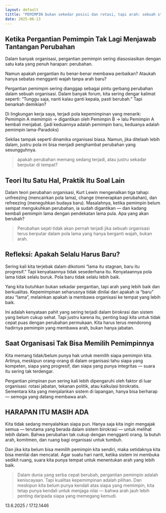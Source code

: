 ```yaml
---
layout: default
tittle: "PEMIMPIN bukan sekedar posisi dan rotasi, tapi arah: sebuah studi reflektif."
date: 2025-06-13
---
```


## Ketika Pergantian Pemimpin Tak Lagi Menjawab Tantangan Perubahan

Dalam banyak organisasi, pergantian pemimpin sering diasosiasikan dengan satu kata yang penuh harapan: perubahan.

Namun apakah pergantian itu benar-benar membawa perbaikan? Ataukah hanya sebatas mengganti wajah tanpa arah baru?

Pergantian pemimpin sering dianggap sebagai pintu gerbang perubahan dalam sebuah organisasi. Dalam banyak forum, kita sering dengar kalimat seperti: “Tunggu saja, nanti kalau ganti kepala, pasti berubah.” Tapi benarkah demikian?

Di lingkungan kerja saya, terjadi pola kepemimpinan yang menarik: Pemimpin A memimpin → digantikan oleh Pemimpin B → lalu Pemimpin A kembali menjabat. (jadi keduannya adalah pemimpin baru, keduanya adalah pemimpin lama-Paradoks)

Sekilas tampak seperti dinamika organisasi biasa. Namun, jika ditelaah lebih dalam, justru pola ini bisa menjadi penghambat perubahan yang sesungguhnya.
>apakah perubahan memang sedang terjadi, atau justru sekadar berputar di tempat?

## Teori Itu Satu Hal, Praktik Itu Soal Lain
Dalam teori perubahan organisasi, Kurt Lewin mengenalkan tiga tahap: unfreezing (mencairkan pola lama), change (menerapkan perubahan), dan refreezing (meneguhkan budaya baru). Masalahnya, ketika pemimpin belum sempat mengukuhkan perubahan, ia sudah digantikan — dan kadang kembali pemimpin lama dengan pendekatan lama pula. Apa yang akan berubah?
>Perubahan sejati tidak akan pernah terjadi jika sebuah organisasi terus berputar dalam pola lama yang hanya berganti wajah, bukan arah.

## Refleksi: Apakah Selalu Harus Baru?
Sering kali kita terjebak dalam dikotomi “lama itu stagnan, baru itu progresif.” Tapi kenyataannya tidak sesederhana itu. Kenyataannya pola lama tidak selalu buruk. Pola baru tidak selalu lebih baik.

Yang kita butuhkan bukan sekadar pergantian, tapi arah yang lebih baik dan berkualitas. Kepemimpinan seharusnya tidak dinilai dari apakah ia “baru” atau “lama”, melainkan apakah ia membawa organisasi ke tempat yang lebih baik.

Ini adalah kenyataan pahit yang sering terjadi dalam birokrasi dan sistem yang belum cukup sehat. Tapi justru karena itu, penting bagi kita untuk tidak cepat puas dengan perubahan permukaan. Kita harus terus mendorong hadirnya pemimpin yang membawa arah, bukan hanya jabatan.

## Saat Organisasi Tak Bisa Memilih Pemimpinnya
Kita memang tidak/belum punya hak untuk memilih siapa pemimpin kita. Artinya, meskipun orang-orang di dalam organisasi tahu siapa yang kompeten, siapa yang progresif, dan siapa yang punya integritas — suara itu sering tak terdengar.

Pergantian pimpinan pun sering kali lebih dipengaruhi oleh faktor di luar organisasi: rotasi jabatan, tekanan politik, atau kalkulasi birokratis. Sementara kita yang menjalankan sistem di lapangan, hanya bisa berharap — semoga yang datang membawa arah.

## HARAPAN ITU MASIH ADA
Kita tidak sedang menyalahkan siapa pun. Hanya saja kita ingin mengajak semua — terutama yang berada dalam sistem birokrasi — untuk melihat lebih dalam. Bahwa perubahan tak cukup dengan mengganti orang. Ia butuh arah, komitmen, dan ruang bagi organisasi untuk tumbuh.

Dan jika kita belum bisa memilih pemimpin kita sendiri, maka setidaknya kita bisa menilai dan mencatat. Agar suatu hari nanti, ketika sistem ini membuka sedikit ruang, suara kita punya tempat untuk menentukan arah yang lebih baik.

>Dalam dunia yang serba cepat berubah, pergantian pemimpin adalah keniscayaan. Tapi kualitas kepemimpinan adalah pilihan. Dan meskipun kita belum punya kendali atas siapa yang memimpin, kita tetap punya kendali untuk menjaga nilai — bahwa arah jauh lebih penting daripada siapa yang memegang kemudi.

13.6.2025 / 17.12.1446
